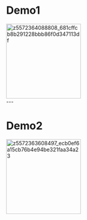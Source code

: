  <h1>Demo1</h1>
 <img src="https://github.com/xuannguyen2k4/Capturing-Taps--React-Native/assets/129494438/d1921b13-a5fc-4a70-901f-5ef70f5e047f" alt="z5572364088808_681cffcb8b291228bbb86f0d347113df" width="200"/>
<br>---
 <h1>Demo2</h1>
 <img src="https://github.com/xuannguyen2k4/Capturing-Taps--React-Native/assets/129494438/288bd48e-e9ac-4ebe-b6cc-25c349c753ed" alt="z5572363608497_ecb0ef6a15cb76b4e94be321faa34a23" width="200"/>
